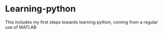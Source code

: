 # Learning-python

This includes my first steps towards learning python, coming from a regular use of MATLAB
